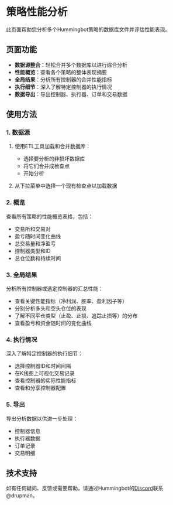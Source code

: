 # 策略性能分析

此页面帮助您分析多个Hummingbot策略的数据库文件并评估性能表现。

## 页面功能

- **数据源整合**：轻松合并多个数据库以进行综合分析
- **性能概览**：查看各个策略的整体表现摘要
- **全局结果**：分析所有控制器的合并性能指标
- **执行细节**：深入了解特定控制器的执行情况
- **数据导出**：导出控制器、执行器、订单和交易数据

## 使用方法

### 1. 数据源

1. 使用ETL工具加载和合并数据库：
   - 选择要分析的非损坏数据库
   - 将它们合并成检查点
   - 开始分析

2. 从下拉菜单中选择一个现有检查点以加载数据

### 2. 概览

查看所有策略的性能概览表格，包括：
- 交易所和交易对
- 盈亏随时间变化曲线
- 总交易量和净盈亏
- 控制器类型和ID
- 总仓位数和持续时间

### 3. 全局结果

分析所有控制器或选定控制器的汇总性能：
- 查看关键性能指标（净利润、胜率、盈利因子等）
- 分别分析多头和空头仓位的表现
- 了解不同平仓类型（止盈、止损、追踪止损等）的分布
- 查看盈亏和资金随时间的变化曲线

### 4. 执行情况

深入了解特定控制器的执行细节：
- 选择控制器ID和时间间隔
- 在K线图上可视化交易记录
- 查看控制器的实际性能指标
- 查看和分享控制器配置

### 5. 导出

导出分析数据以供进一步处理：
- 控制器信息
- 执行器数据
- 订单记录
- 交易明细

## 技术支持

如有任何疑问、反馈或需要帮助，请通过Hummingbot的[Discord](https://discord.com/invite/hummingbot)联系@drupman。 